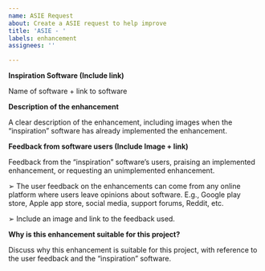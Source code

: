```yaml
---
name: ASIE Request
about: Create a ASIE request to help improve 
title: 'ASIE - '
labels: enhancement
assignees: ''

---
```


**Inspiration Software (Include link)**

Name of software + link to software

**Description of the enhancement**

A clear description of the enhancement, including images when the “inspiration”
software has already implemented the enhancement.

**Feedback from software users (Include Image + link)**

Feedback from the “inspiration” software’s users, praising an implemented
enhancement, or requesting an unimplemented enhancement.

➢ The user feedback on the enhancements can come from any online platform
where users leave opinions about software. E.g., Google play store, Apple app
store, social media, support forums, Reddit, etc.

➢ Include an image and link to the feedback used.

**Why is this enhancement suitable for this project?**

Discuss why this enhancement is suitable for this project, with reference to the user
feedback and the “inspiration” software.